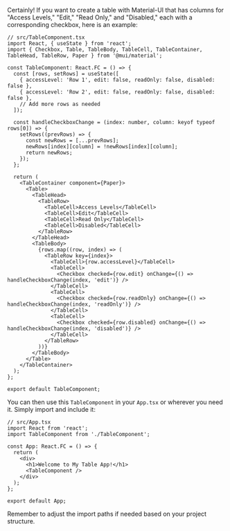 Certainly! If you want to create a table with Material-UI that has columns for "Access Levels," "Edit," "Read Only," and "Disabled," each with a corresponding checkbox, here is an example:

```tsx
// src/TableComponent.tsx
import React, { useState } from 'react';
import { Checkbox, Table, TableBody, TableCell, TableContainer, TableHead, TableRow, Paper } from '@mui/material';

const TableComponent: React.FC = () => {
  const [rows, setRows] = useState([
    { accessLevel: 'Row 1', edit: false, readOnly: false, disabled: false },
    { accessLevel: 'Row 2', edit: false, readOnly: false, disabled: false },
    // Add more rows as needed
  ]);

  const handleCheckboxChange = (index: number, column: keyof typeof rows[0]) => {
    setRows((prevRows) => {
      const newRows = [...prevRows];
      newRows[index][column] = !newRows[index][column];
      return newRows;
    });
  };

  return (
    <TableContainer component={Paper}>
      <Table>
        <TableHead>
          <TableRow>
            <TableCell>Access Levels</TableCell>
            <TableCell>Edit</TableCell>
            <TableCell>Read Only</TableCell>
            <TableCell>Disabled</TableCell>
          </TableRow>
        </TableHead>
        <TableBody>
          {rows.map((row, index) => (
            <TableRow key={index}>
              <TableCell>{row.accessLevel}</TableCell>
              <TableCell>
                <Checkbox checked={row.edit} onChange={() => handleCheckboxChange(index, 'edit')} />
              </TableCell>
              <TableCell>
                <Checkbox checked={row.readOnly} onChange={() => handleCheckboxChange(index, 'readOnly')} />
              </TableCell>
              <TableCell>
                <Checkbox checked={row.disabled} onChange={() => handleCheckboxChange(index, 'disabled')} />
              </TableCell>
            </TableRow>
          ))}
        </TableBody>
      </Table>
    </TableContainer>
  );
};

export default TableComponent;
```

You can then use this `TableComponent` in your `App.tsx` or wherever you need it. Simply import and include it:

```tsx
// src/App.tsx
import React from 'react';
import TableComponent from './TableComponent';

const App: React.FC = () => {
  return (
    <div>
      <h1>Welcome to My Table App!</h1>
      <TableComponent />
    </div>
  );
};

export default App;
```

Remember to adjust the import paths if needed based on your project structure.